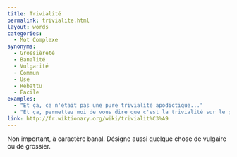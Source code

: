 ```yaml
---
title: Trivialité
permalink: trivialite.html
layout: words
categories:
  - Mot Complexe
synonyms:
  - Grossièreté
  - Banalité
  - Vulgarité
  - Commun
  - Usé
  - Rebattu
  - Facile
examples:
  - "Et ça, ce n'était pas une pure trivialité apodictique..."
  - "Et ça, permettez moi de vous dire que c'est la trivialité sur le gâteau !"
link: http://fr.wiktionary.org/wiki/trivialit%C3%A9
---
```


Non important, à caractère banal. Désigne aussi quelque chose de vulgaire ou de grossier.
